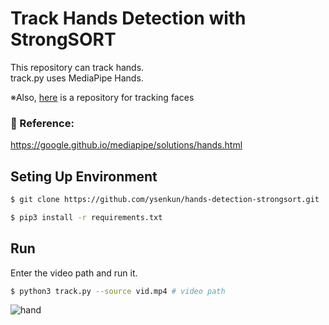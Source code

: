 # Track Hands Detection with StrongSORT

This repository can track hands.  
track.py uses MediaPipe Hands.  

※Also, [here](https://github.com/ysenkun/faces-detection-strongsort) is a repository for tracking faces

### :raising_hand: Reference:
https://google.github.io/mediapipe/solutions/hands.html


## Seting Up Environment

```bash
$ git clone https://github.com/ysenkun/hands-detection-strongsort.git
```

```bash
$ pip3 install -r requirements.txt
```

## Run
Enter the video path and run it.
```bash
$ python3 track.py --source vid.mp4 # video path
```

![hand](https://user-images.githubusercontent.com/82140392/180654842-fb6bde4e-d152-40d8-8d4c-c674da446108.gif)
